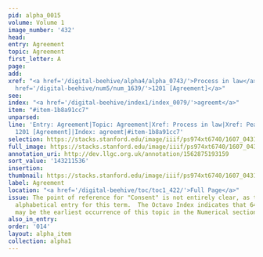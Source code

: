 ```yaml
---
pid: alpha_0015
volume: Volume 1
image_number: '432'
head:
entry: Agreement
topic: Agreement
first_letter: A
page:
add:
xref: "<a href='/digital-beehive/alpha4/alpha_0743/'>Process in law</a>|<a href='/digital-beehive/alpha4/alpha_0697/'>Peace-maker</a>|<a
  href='/digital-beehive/num5/num_1639/'>1201 [Agreement]</a>"
see:
index: "<a href='/digital-beehive/index1/index_0079/'>agreemt</a>"
item: "#item-1b8a91cc7"
unparsed:
line: 'Entry: Agreement|Topic: Agreement|Xref: Process in law|Xref: Peace-maker|Xref:
  1201 [Agreement]|Index: agreemt|#item-1b8a91cc7'
selection: https://stacks.stanford.edu/image/iiif/ps974xt6740/1607_0431/575,1536,3312,499/full/0/default.jpg
full_image: https://stacks.stanford.edu/image/iiif/ps974xt6740/1607_0431/full/full/0/default.jpg
annotation_uri: http://dev.llgc.org.uk/annotation/1562875193159
sort_value: '143211536'
insertion:
thumbnail: https://stacks.stanford.edu/image/iiif/ps974xt6740/1607_0431/575,1536,600,180/250,/0/default.jpg
label: Agreement
location: "<a href='/digital-beehive/toc/toc1_422/'>Full Page</a>"
issue: The point of reference for "Consent" is not entirely clear, as there is no
  alphabetical entry for this term.  The Octavo Index indicates that 649 [Consent]
  may be the earliest occurrence of this topic in the Numerical section of the Alvearium.
also_in_entry:
order: '014'
layout: alpha_item
collection: alpha1
---
```

